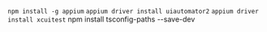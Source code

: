`npm install -g appium`
`appium driver install uiautomator2`
`appium driver install xcuitest`
npm install tsconfig-paths --save-dev
